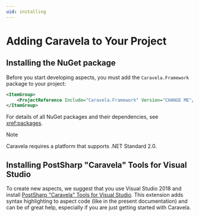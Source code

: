 ```yaml
---
uid: installing
---
```


# Adding Caravela to Your Project


## Installing the NuGet package
Before you start developing aspects, you must add the `Caravela.Framework` package to your project:

```xml
<ItemGroup>
    <ProjectReference Include="Caravela.Framework" Version="CHANGE ME"/>
</ItemGroup>    
```

For details of all NuGet packages and their dependencies, see <xref:packages>.

>[!NOTE]
>Caravela requires a platform that supports .NET Standard 2.0.


## Installing PostSharp "Caravela" Tools for Visual Studio

To create new aspects, we suggest that you use Visual Studio 2018 and install [PostSharp "Caravela" Tools for Visual Studio](https://marketplace.visualstudio.com/items?itemName=PostSharpTechnologies.caravela). This extension adds syntax highlighting to aspect code (like in the present documentation) and can be of great help, especially if you are just getting started with Caravela.